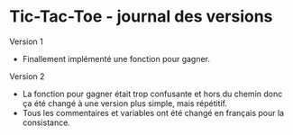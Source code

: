 # Tic-Tac-Toe - journal des versions
Version 1
- Finallement implémenté une fonction pour gagner.


Version 2
- La fonction pour gagner était trop confusante et hors du chemin donc ça été changé à une version plus simple, mais répétitif.
- Tous les commentaires et variables ont été changé en français pour la consistance.